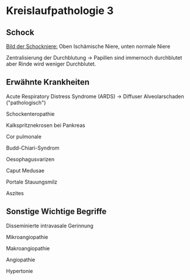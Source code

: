 # Kreislaufpathologie 3

## Schock

<u>Bild der Schockniere:</u>
Oben Ischämische Niere, unten normale Niere

Zentralisierung der Durchblutung -> Papillen sind immernoch durchblutet aber Rinde wird weniger Durchblutet.

## Erwähnte Krankheiten

Acute Respiratory Distress Syndrome (ARDS) -> Diffuser Alveolarschaden ("pathologisch")

Schockenteropathie

Kalkspritznekrosen bei Pankreas

Cor pulmonale

Budd-Chiari-Syndrom

Oesophagusvarizen

Caput Medusae

Portale Stauungsmilz

Aszites



## Sonstige Wichtige Begriffe

Disseminierte intravasale Gerinnung

Mikroangiopathie

Makroangiopathie

Angiopathie

Hypertonie

